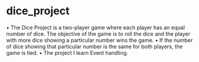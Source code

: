 # dice_project

• The Dice Project is a two-player game where each player has an equal number of dice. The objective of the game is to roll the 
   dice and the player with more dice showing a particular number wins the game. 
• If the number of dice showing that particular number is the same for both players, the game is tied.
• The project I learn Event handling.
